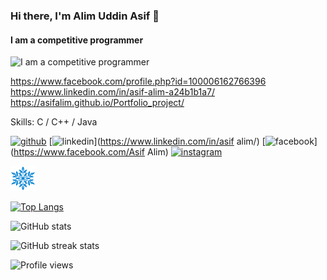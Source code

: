 ### Hi there, I'm Alim Uddin Asif 👋
#### I am a competitive programmer
![I am a competitive programmer](https://raw.githubusercontent.com/ankitpriyarup/ankitpriyarup/master/coder.gif)

https://www.facebook.com/profile.php?id=100006162766396
https://www.linkedin.com/in/asif-alim-a24b1b1a7/
https://asifalim.github.io/Portfolio_project/

Skills: C / C++ / Java  

[<img src='https://cdn.jsdelivr.net/npm/simple-icons@3.0.1/icons/github.svg' alt='github' height='40'>](https://github.com/asifalim)  [<img src='https://cdn.jsdelivr.net/npm/simple-icons@3.0.1/icons/linkedin.svg' alt='linkedin' height='40'>](https://www.linkedin.com/in/asif alim/)  [<img src='https://cdn.jsdelivr.net/npm/simple-icons@3.0.1/icons/facebook.svg' alt='facebook' height='40'>](https://www.facebook.com/Asif Alim)  [<img src='https://cdn.jsdelivr.net/npm/simple-icons@3.0.1/icons/instagram.svg' alt='instagram' height='40'>](https://www.instagram.com/_asif_alim/)  

<a href='https://archiveprogram.github.com/'><img src='https://raw.githubusercontent.com/acervenky/animated-github-badges/master/assets/acbadge.gif' width='40' height='40'></a> 

[![Top Langs](https://github-readme-stats.vercel.app/api/top-langs/?username=asifalim)](https://github.com/anuraghazra/github-readme-stats)

![GitHub stats](https://github-readme-stats.vercel.app/api?username=asifalim&show_icons=true)  

![GitHub streak stats](https://streak-stats.demolab.com/?user=asifalim)  

![Profile views](https://gpvc.arturio.dev/asifalim)  
